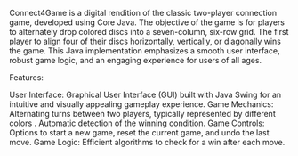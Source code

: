 Connect4Game is a digital rendition of the classic two-player connection game, developed using Core Java. The objective of the game is for players to alternately drop colored discs into a seven-column, six-row grid. The first player to align four of their discs horizontally, vertically, or diagonally wins the game. This Java implementation emphasizes a smooth user interface, robust game logic, and an engaging experience for users of all ages.

Features:

User Interface: Graphical User Interface (GUI) built with Java Swing for an intuitive and visually appealing gameplay experience.
Game Mechanics: Alternating turns between two players, typically represented by different colors . Automatic detection of the winning condition.
Game Controls: Options to start a new game, reset the current game, and undo the last move.
Game Logic: Efficient algorithms to check for a win after each move.
